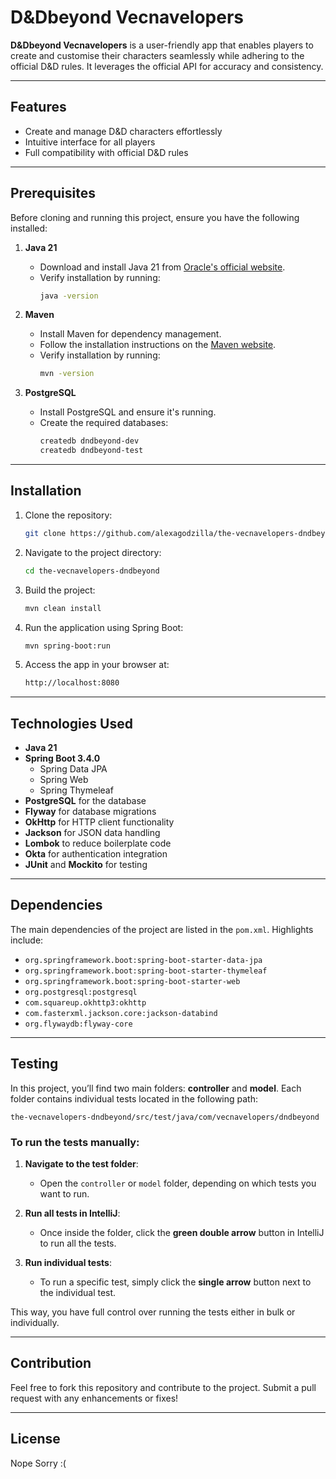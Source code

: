 
# D&Dbeyond Vecnavelopers

**D&Dbeyond Vecnavelopers** is a user-friendly app that enables players to create and customise their characters seamlessly while adhering to the official D&D rules. It leverages the official API for accuracy and consistency.

---

## Features
- Create and manage D&D characters effortlessly
- Intuitive interface for all players
- Full compatibility with official D&D rules

---

## Prerequisites

Before cloning and running this project, ensure you have the following installed:

1. **Java 21**
    - Download and install Java 21 from [Oracle's official website](https://www.oracle.com/java/technologies/javase/jdk21-archive-downloads.html).
    - Verify installation by running:
      ```bash
      java -version
      ```  

2. **Maven**
    - Install Maven for dependency management.
    - Follow the installation instructions on the [Maven website](https://maven.apache.org/install.html).
    - Verify installation by running:
      ```bash
      mvn -version
      ```  

3. **PostgreSQL**
    - Install PostgreSQL and ensure it's running.
    - Create the required databases:
      ```bash
      createdb dndbeyond-dev  
      createdb dndbeyond-test  
      ```  

---

## Installation
1. Clone the repository:
   ```bash
   git clone https://github.com/alexagodzilla/the-vecnavelopers-dndbeyond.git
   ```  
2. Navigate to the project directory:
   ```bash
   cd the-vecnavelopers-dndbeyond
   ```  
3. Build the project:
   ```bash
   mvn clean install
   ```  
4. Run the application using Spring Boot:
   ```bash
   mvn spring-boot:run
   ```  
5. Access the app in your browser at:
   ```bash
   http://localhost:8080
   ```  

---

## Technologies Used
- **Java 21**
- **Spring Boot 3.4.0**
    - Spring Data JPA
    - Spring Web
    - Spring Thymeleaf
- **PostgreSQL** for the database
- **Flyway** for database migrations
- **OkHttp** for HTTP client functionality
- **Jackson** for JSON data handling
- **Lombok** to reduce boilerplate code
- **Okta** for authentication integration
- **JUnit** and **Mockito** for testing

---

## Dependencies
The main dependencies of the project are listed in the `pom.xml`. Highlights include:
- `org.springframework.boot:spring-boot-starter-data-jpa`
- `org.springframework.boot:spring-boot-starter-thymeleaf`
- `org.springframework.boot:spring-boot-starter-web`
- `org.postgresql:postgresql`
- `com.squareup.okhttp3:okhttp`
- `com.fasterxml.jackson.core:jackson-databind`
- `org.flywaydb:flyway-core`

---

## Testing

In this project, you’ll find two main folders: **controller** and **model**. Each folder contains individual tests located in the following path:

```
the-vecnavelopers-dndbeyond/src/test/java/com/vecnavelopers/dndbeyond
```

### To run the tests manually:

1. **Navigate to the test folder**:
    - Open the `controller` or `model` folder, depending on which tests you want to run.

2. **Run all tests in IntelliJ**:
    - Once inside the folder, click the **green double arrow** button in IntelliJ to run all the tests.

3. **Run individual tests**:
    - To run a specific test, simply click the **single arrow** button next to the individual test.

This way, you have full control over running the tests either in bulk or individually.

---

## Contribution
Feel free to fork this repository and contribute to the project. Submit a pull request with any enhancements or fixes!

---

## License
Nope Sorry :(
